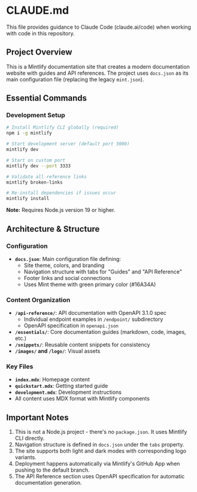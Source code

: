 # CLAUDE.md

This file provides guidance to Claude Code (claude.ai/code) when working with code in this repository.

## Project Overview

This is a Mintlify documentation site that creates a modern documentation website with guides and API references. The project uses `docs.json` as its main configuration file (replacing the legacy `mint.json`).

## Essential Commands

### Development Setup
```bash
# Install Mintlify CLI globally (required)
npm i -g mintlify

# Start development server (default port 3000)
mintlify dev

# Start on custom port
mintlify dev --port 3333

# Validate all reference links
mintlify broken-links

# Re-install dependencies if issues occur
mintlify install
```

**Note:** Requires Node.js version 19 or higher.

## Architecture & Structure

### Configuration
- **`docs.json`**: Main configuration file defining:
  - Site theme, colors, and branding
  - Navigation structure with tabs for "Guides" and "API Reference"
  - Footer links and social connections
  - Uses Mint theme with green primary color (#16A34A)

### Content Organization
- **`/api-reference/`**: API documentation with OpenAPI 3.1.0 spec
  - Individual endpoint examples in `/endpoint/` subdirectory
  - OpenAPI specification in `openapi.json`
- **`/essentials/`**: Core documentation guides (markdown, code, images, etc.)
- **`/snippets/`**: Reusable content snippets for consistency
- **`/images/` and `/logo/`**: Visual assets

### Key Files
- **`index.mdx`**: Homepage content
- **`quickstart.mdx`**: Getting started guide
- **`development.mdx`**: Development instructions
- All content uses MDX format with Mintlify components

## Important Notes

1. This is not a Node.js project - there's no `package.json`. It uses Mintlify CLI directly.
2. Navigation structure is defined in `docs.json` under the `tabs` property.
3. The site supports both light and dark modes with corresponding logo variants.
4. Deployment happens automatically via Mintlify's GitHub App when pushing to the default branch.
5. The API Reference section uses OpenAPI specification for automatic documentation generation.